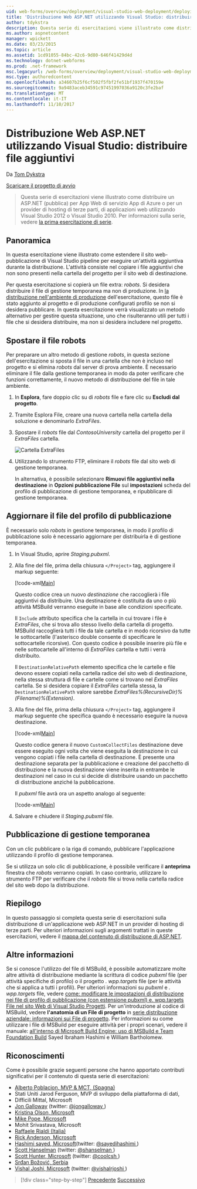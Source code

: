 ```yaml
---
uid: web-forms/overview/deployment/visual-studio-web-deployment/deploying-extra-files
title: 'Distribuzione Web ASP.NET utilizzando Visual Studio: distribuire file aggiuntivi | Documenti Microsoft'
author: tdykstra
description: Questa serie di esercitazioni viene illustrato come distribuire un ASP.NET (pubblica) per App Web di servizio App di Azure o per un provider di hosting di terze parti, di applicazioni web da utilizza...
ms.author: aspnetcontent
manager: wpickett
ms.date: 03/23/2015
ms.topic: article
ms.assetid: 1cd91055-84bc-42c6-9d80-646f41429d4d
ms.technology: dotnet-webforms
ms.prod: .net-framework
msc.legacyurl: /web-forms/overview/deployment/visual-studio-web-deployment/deploying-extra-files
msc.type: authoredcontent
ms.openlocfilehash: a34607b25f6cf502f5fbf2fe51bf1937f470159e
ms.sourcegitcommit: 9a9483aceb34591c97451997036a9120c3fe2baf
ms.translationtype: MT
ms.contentlocale: it-IT
ms.lasthandoff: 11/10/2017
---
```

<a name="aspnet-web-deployment-using-visual-studio-deploying-extra-files"></a>Distribuzione Web ASP.NET utilizzando Visual Studio: distribuire file aggiuntivi
====================
Da [Tom Dykstra](https://github.com/tdykstra)

[Scaricare il progetto di avvio](http://go.microsoft.com/fwlink/p/?LinkId=282627)

> Questa serie di esercitazioni viene illustrato come distribuire un ASP.NET (pubblica) per App Web di servizio App di Azure o per un provider di hosting di terze parti, di applicazioni web utilizzando Visual Studio 2012 o Visual Studio 2010. Per informazioni sulla serie, vedere [la prima esercitazione di serie](introduction.md).


## <a name="overview"></a>Panoramica

In questa esercitazione viene illustrato come estendere il sito web-pubblicazione di Visual Studio pipeline per eseguire un'attività aggiuntiva durante la distribuzione. L'attività consiste nel copiare i file aggiuntivi che non sono presenti nella cartella del progetto per il sito web di destinazione.

Per questa esercitazione si copierà un file extra: *robots*. Si desidera distribuire il file di gestione temporanea ma non di produzione. In [la distribuzione nell'ambiente di produzione](deploying-to-production.md) dell'esercitazione, questo file è stato aggiunto al progetto e di produzione configurati profilo se non si desidera pubblicare. In questa esercitazione verrà visualizzato un metodo alternativo per gestire questa situazione, uno che risulteranno utili per tutti i file che si desidera distribuire, ma non si desidera includere nel progetto.

## <a name="move-the-robotstxt-file"></a>Spostare il file robots

Per preparare un altro metodo di gestione *robots*, in questa sezione dell'esercitazione si sposta il file in una cartella che non è incluso nel progetto e si elimina *robots* dal server di prova ambiente. È necessario eliminare il file dalla gestione temporanea in modo da poter verificare che funzioni correttamente, il nuovo metodo di distribuzione del file in tale ambiente.

1. In **Esplora**, fare doppio clic su di *robots* file e fare clic su **Escludi dal progetto**.
2. Tramite Esplora File, creare una nuova cartella nella cartella della soluzione e denominarlo *ExtraFiles*.
3. Spostare il *robots* file dal *ContosoUniversity* cartella del progetto per il *ExtraFiles* cartella.

    ![Cartella ExtraFiles](deploying-extra-files/_static/image1.png)
4. Utilizzando lo strumento FTP, eliminare il *robots* file dal sito web di gestione temporanea.

    In alternativa, è possibile selezionare **Rimuovi file aggiuntivi nella destinazione** in **Opzioni pubblicazione File** sul **impostazioni** scheda del profilo di pubblicazione di gestione temporanea, e ripubblicare di gestione temporanea.

## <a name="update-the-publish-profile-file"></a>Aggiornare il file del profilo di pubblicazione

È necessario solo *robots* in gestione temporanea, in modo il profilo di pubblicazione solo è necessario aggiornare per distribuirla è di gestione temporanea.

1. In Visual Studio, aprire *Staging.pubxml*.
2. Alla fine del file, prima della chiusura `</Project>` tag, aggiungere il markup seguente:

    [!code-xml[Main](deploying-extra-files/samples/sample1.xml)]

    Questo codice crea un nuovo *destinazione* che raccoglierà i file aggiuntivi da distribuire. Una destinazione è costituita da uno o più attività MSBuild verranno eseguite in base alle condizioni specificate.

    Il `Include` attributo specifica che la cartella in cui trovare i file è *ExtraFiles*, che si trova allo stesso livello della cartella di progetto. MSBuild raccoglierà tutti i file da tale cartella e in modo ricorsivo da tutte le sottocartelle (l'asterisco double consente di specificare le sottocartelle ricorsive). Con questo codice è possibile inserire più file e nelle sottocartelle all'interno di *ExtraFiles* cartella e tutti i verrà distribuito.

    Il `DestinationRelativePath` elemento specifica che le cartelle e file devono essere copiati nella cartella radice del sito web di destinazione, nella stessa struttura di file e cartelle come si trovano nel *ExtraFiles* cartella. Se si desidera copiare il *ExtraFiles* cartella stessa, la `DestinationRelativePath` valore sarebbe *ExtraFiles\%(RecursiveDir)%(Filename)%(Extension)*.
3. Alla fine del file, prima della chiusura `</Project>` tag, aggiungere il markup seguente che specifica quando è necessario eseguire la nuova destinazione.

    [!code-xml[Main](deploying-extra-files/samples/sample2.xml)]

    Questo codice genera il nuovo `CustomCollectFiles` destinazione deve essere eseguito ogni volta che viene eseguita la destinazione in cui vengono copiati i file nella cartella di destinazione. È presente una destinazione separata per la pubblicazione e creazione del pacchetto di distribuzione e la nuova destinazione viene inserita in entrambe le destinazioni nel caso in cui si decide di distribuire usando un pacchetto di distribuzione anziché la pubblicazione.

    Il *pubxml* file avrà ora un aspetto analogo al seguente:

    [!code-xml[Main](deploying-extra-files/samples/sample3.xml?highlight=53-71)]
4. Salvare e chiudere il *Staging.pubxml* file.

## <a name="publish-to-staging"></a>Pubblicazione di gestione temporanea

Con un clic pubblicare o la riga di comando, pubblicare l'applicazione utilizzando il profilo di gestione temporanea.

Se si utilizza un solo clic di pubblicazione, è possibile verificare il **anteprima** finestra che *robots* verranno copiati. In caso contrario, utilizzare lo strumento FTP per verificare che il *robots* file si trova nella cartella radice del sito web dopo la distribuzione.

## <a name="summary"></a>Riepilogo

In questo passaggio si completa questa serie di esercitazioni sulla distribuzione di un'applicazione web ASP.NET in un provider di hosting di terze parti. Per ulteriori informazioni sugli argomenti trattati in queste esercitazioni, vedere il [mappa del contenuto di distribuzione di ASP.NET](https://go.microsoft.com/fwlink/p/?LinkId=282413).

## <a name="more-information"></a>Altre informazioni

Se si conosce l'utilizzo del file di MSBuild, è possibile automatizzare molte altre attività di distribuzione mediante la scrittura di codice *pubxml* file (per attività specifiche di profilo) o il progetto *. wpp.targets* file (per le attività che si applica a tutti i profili). Per ulteriori informazioni su *pubxml* e *. wpp.targets* file, vedere [come: modificare le impostazioni di distribuzione nei file di profilo di pubblicazione (con estensione pubxml) e. wpp.targets File nel sito Web di Visual Studio Progetti](https://msdn.microsoft.com/en-us/library/ff398069). Per un'introduzione al codice di MSBuild, vedere **l'anatomia di un File di progetto** in [serie distribuzione aziendale: informazioni sui File di progetto](../web-deployment-in-the-enterprise/understanding-the-project-file.md). Per informazioni su come utilizzare i file di MSBuild per eseguire attività per i propri scenari, vedere il manuale: [all'interno di Microsoft Build Engine: uso di MSBuild e Team Foundation Build](http://msbuildbook.com) Sayed Ibraham Hashimi e William Bartholomew.

## <a name="acknowledgements"></a>Riconoscimenti

Come è possibile grazie seguenti persone che hanno apportato contributi significativi per il contenuto di questa serie di esercitazioni:

- [Alberto Poblacion, MVP &amp; MCT, (Spagna)](https://mvp.microsoft.com/en-us/mvp/Alberto%20Poblacion%20Bolano-36772)
- Stati Uniti Jarod Ferguson, MVP di sviluppo della piattaforma di dati,
- Difficili Mittal, Microsoft
- [Jon Galloway](https://weblogs.asp.net/jgalloway) (twitter: [ @jongalloway ](http://twitter.com/jongalloway))
- [Kristina Olson, Microsoft](https://blogs.iis.net/krolson/default.aspx)
- [Mike Pope, Microsoft](http://www.mikepope.com/blog/DisplayBlog.aspx)
- Mohit Srivastava, Microsoft
- [Raffaele Rialdi (Italia)](http://www.iamraf.net/)
- [Rick Anderson, Microsoft](https://blogs.msdn.com/b/rickandy/)
- [Hashimi sayed, Microsoft](http://sedodream.com/default.aspx)(twitter: [ @sayedihashimi ](http://twitter.com/sayedihashimi))
- [Scott Hanselman](http://www.hanselman.com/blog/) (twitter: [ @shanselman ](http://twitter.com/shanselman))
- [Scott Hunter, Microsoft](https://blogs.msdn.com/b/scothu/) (twitter: [ @coolcsh ](http://twitter.com/coolcsh))
- [Srđan Božović, Serbia](http://msforge.net/blogs/zmajcek/)
- [Vishal Joshi, Microsoft](http://vishaljoshi.blogspot.com/) (twitter: [ @vishalrjoshi ](http://twitter.com/vishalrjoshi))

>[!div class="step-by-step"]
[Precedente](command-line-deployment.md)
[Successivo](troubleshooting.md)
